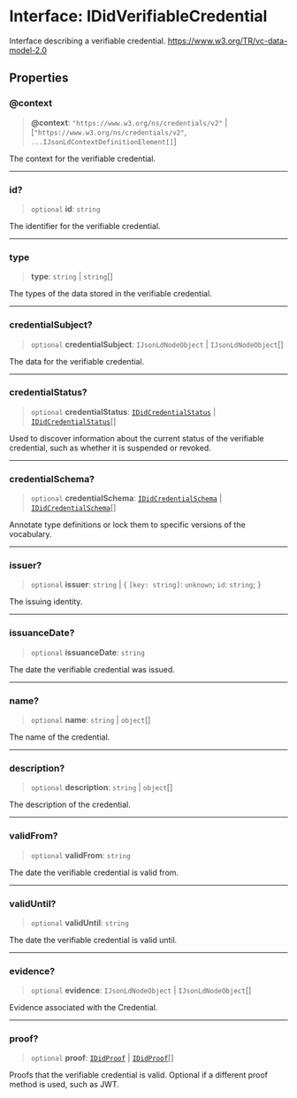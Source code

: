 # Interface: IDidVerifiableCredential

Interface describing a verifiable credential.
https://www.w3.org/TR/vc-data-model-2.0

## Properties

### @context

> **@context**: `"https://www.w3.org/ns/credentials/v2"` \| \[`"https://www.w3.org/ns/credentials/v2"`, `...IJsonLdContextDefinitionElement[]`\]

The context for the verifiable credential.

***

### id?

> `optional` **id**: `string`

The identifier for the verifiable credential.

***

### type

> **type**: `string` \| `string`[]

The types of the data stored in the verifiable credential.

***

### credentialSubject?

> `optional` **credentialSubject**: `IJsonLdNodeObject` \| `IJsonLdNodeObject`[]

The data for the verifiable credential.

***

### credentialStatus?

> `optional` **credentialStatus**: [`IDidCredentialStatus`](IDidCredentialStatus.md) \| [`IDidCredentialStatus`](IDidCredentialStatus.md)[]

Used to discover information about the current status of the
verifiable credential, such as whether it is suspended or revoked.

***

### credentialSchema?

> `optional` **credentialSchema**: [`IDidCredentialSchema`](IDidCredentialSchema.md) \| [`IDidCredentialSchema`](IDidCredentialSchema.md)[]

Annotate type definitions or lock them to specific versions of the vocabulary.

***

### issuer?

> `optional` **issuer**: `string` \| \{ `[key: string]`: `unknown`;  `id`: `string`; \}

The issuing identity.

***

### issuanceDate?

> `optional` **issuanceDate**: `string`

The date the verifiable credential was issued.

***

### name?

> `optional` **name**: `string` \| `object`[]

The name of the credential.

***

### description?

> `optional` **description**: `string` \| `object`[]

The description of the credential.

***

### validFrom?

> `optional` **validFrom**: `string`

The date the verifiable credential is valid from.

***

### validUntil?

> `optional` **validUntil**: `string`

The date the verifiable credential is valid until.

***

### evidence?

> `optional` **evidence**: `IJsonLdNodeObject` \| `IJsonLdNodeObject`[]

Evidence associated with the Credential.

***

### proof?

> `optional` **proof**: [`IDidProof`](IDidProof.md) \| [`IDidProof`](IDidProof.md)[]

Proofs that the verifiable credential is valid.
Optional if a different proof method is used, such as JWT.
